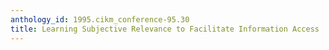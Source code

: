 ```yaml
---
anthology_id: 1995.cikm_conference-95.30
title: Learning Subjective Relevance to Facilitate Information Access
---
```


